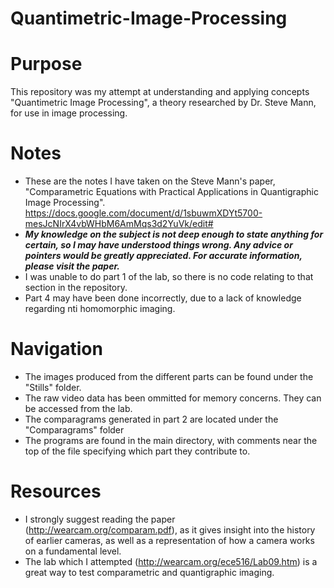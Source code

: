# Quantimetric-Image-Processing
# Purpose
This repository was my attempt at understanding and applying concepts "Quantimetric Image Processing", a theory researched by Dr. Steve Mann, for use in image processing. 

# Notes
- These are the notes I have taken on the Steve Mann's paper, "Comparametric Equations with Practical Applications
in Quantigraphic Image Processing". 
https://docs.google.com/document/d/1sbuwmXDYt5700-mesJcNIrX4vbWHbM6AmMqs3d2YuVk/edit#
- ***My knowledge on the subject is not deep enough to state anything for certain, so I may have understood things wrong. Any advice or pointers would be greatly appreciated. For accurate information, please visit the paper.***
- I was unable to do part 1 of the lab, so there is no code relating to that section in the repository.
- Part 4 may have been done incorrectly, due to a lack of knowledge regarding nti homomorphic imaging.

# Navigation
- The images produced from the different parts can be found under the "Stills" folder.
- The raw video data has been ommitted for memory concerns. They can be accessed from the lab.
- The comparagrams generated in part 2 are located under the "Comparagrams" folder
- The programs are found in the main directory, with comments near the top of the file specifying which part they contribute to.

# Resources
- I strongly suggest reading the paper (http://wearcam.org/comparam.pdf), as it gives insight into the history of earlier cameras, as well as a representation of how a camera works on a fundamental level. 
- The lab which I attempted (http://wearcam.org/ece516/Lab09.htm) is a great way to test comparametric and quantigraphic imaging.
